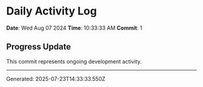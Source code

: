 # Daily Activity Log

**Date**: Wed Aug 07 2024
**Time**: 10:33:33 AM
**Commit**: 1

## Progress Update

This commit represents ongoing development activity.

---
Generated: 2025-07-23T14:33:33.550Z
